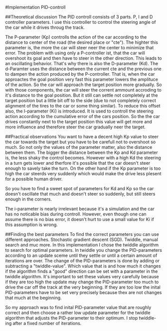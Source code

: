 #Implementation PID-controll

##Theoretical discussion
The PID controll consists of 3 parts. P, I and D controller parameters. I use this controller to control the steering angle of the car while it drives throug the track.

The P-parameter (Kp) controlls the action of the car according to the distance to center of the road (the desired place or "cte"). The highter this parameter is, the more the car will steer neer the center to minimize that error. The problem with using only a P-controller ist, that the car will overshoot its goal and then have to steer in the other direction. This leads to an oscillating behavior.
That's why there is also the D-parameter (Kd). The d-Paramter uses the distance between the current cte and the previous one to dampen the action produced by the P-controller. That is, when the car approactes the goal position very fast this parameter lowers the amplituce of the action. So the car will approach the target position more gradually.
So with those components, the car will steer the corrent ammount accroding to it's distance to the goal position. But it still can settle not completely at the target position but a little bit off to the side (due to not completely correct alignment of the tires to the car or some thing similar). To reduce this offset also, the I-parameter (Ki) is introduced. It is used to controll the steering action according to the cumulative error of the cars position. So the the car drives constantly next to the target position this value will get more and more influence and therefore steer the car gradually neer the target.

##Practical observations
You want to have a decent high Kp value to steer the car towards the target but you have to be carefull not to overshoot so much. So not only the values of the parameter matter, also the distance between them. The bigger the distance between the Kp and Kd parameter is, the less shaky the control becomes. However with a high Kd the steering in a turn gets lower and therfore it's possible that the car doesn't steer enough to savely take the turn. On the other hand if the Kp parameter is too high the car steerds very suddenly which would make the drive less plesent for a possible human driver.

So you have to find a sweet spot of parameters for Kd and Kp so the car doesn't oscillate that much and doesn't steer so suddenly, but still steers enough in the corners.

The i-parameter is nearly irrelevant because it's a simulation and the car has no noticable bias during controll. However, even though one can assume there is no bias error, it doesn't hurt to use a small value for Ki if this assumption is wrong.

##Finding the best parameters
To find the correct parameters you can use different approaches. Stochastic gradient descent (SGD). Twiddle, manual search and muc more. In this implementation I chose the twiddle algorithm to search for optimal parameters. In twiddle you change the PID-parameters according to an update sceme until they settle or until a certain amount of iterations are over. The change of the PID-parameters is done by adding or subtracting a "twiddle-value". Which value that is and how much it changes if the algorithm finds a "good" direction can be set with a parameter in the twiddle algorithm. It's important to set these values very carefully because if they are too high the update may change the PID-parameter too much to drive the car off the track at the very beginning. If they are too low the inital PID-parameters have to be set very precisely because thex are not changes that much at the beginning.

So my approach was to find inital PID-parameter value that are roughly correct and then choose a rather low update parameter for the twiddle algorithm that adjusts the PID-parameter to their optimum. I stop twiddle-ing after a fixed number of iterations.


